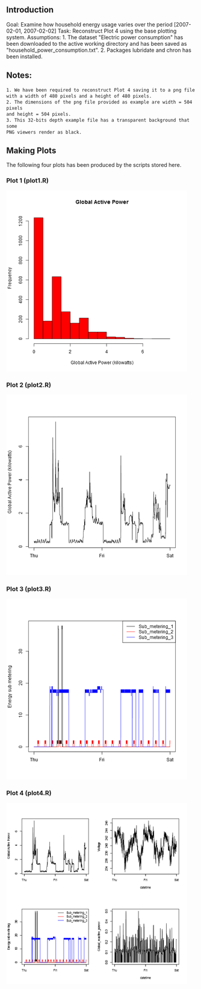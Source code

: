 ## Introduction

 Goal: Examine how household energy usage varies over the period [2007-02-01, 2007-02-02]
 Task: Reconstruct Plot 4 using the base plotting system.
 Assumptions: 
    1. The dataset "Electric power consumption" has been downloaded to the active 
    working directory and has been saved as "household_power_consumption.txt".
    2. Packages lubridate and chron has been installed.

## Notes:
    1. We have been required to reconstruct Plot 4 saving it to a png file 
    with a width of 480 pixels and a height of 480 pixels.
    2. The dimensions of the png file provided as example are width = 504 pixels 
    and height = 504 pixels.
    3. This 32-bits depth example file has a transparent background that some
    PNG viewers render as black.


## Making Plots
   The following four plots has been produced by the scripts stored here.
   
### Plot 1 (plot1.R)


![plot of chunk unnamed-chunk-2](plot1.png) 


### Plot 2 (plot2.R)

![plot of chunk unnamed-chunk-3](plot2.png) 


### Plot 3 (plot3.R)

![plot of chunk unnamed-chunk-4](plot3.png) 


### Plot 4 (plot4.R)

![plot of chunk unnamed-chunk-5](plot4.png) 

